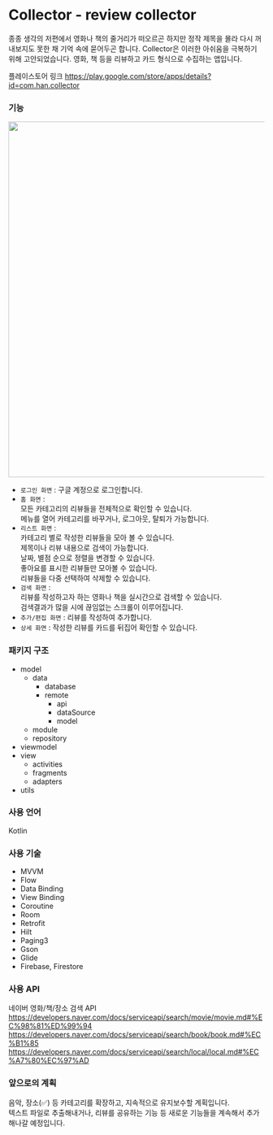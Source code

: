 # Collector - review collector

종종 생각의 저편에서 영화나 책의 줄거리가 떠오르곤 하지만 정작 제목을 몰라 다시 꺼내보지도 못한 채 기억 속에 묻어두곤 합니다. Collector은 이러한 아쉬움을 극복하기 위해 고안되었습니다. 영화, 책 등을 리뷰하고 카드 형식으로 수집하는 앱입니다.

플레이스토어 링크 https://play.google.com/store/apps/details?id=com.han.collector

### 기능
<img src="https://user-images.githubusercontent.com/81304917/180639588-0c882de1-3a45-440e-b739-d91a31c58c17.png" width="700">

- `로그인 화면` : 구글 계정으로 로그인합니다.  
- `홈 화면` :   
모든 카테고리의 리뷰들을 전체적으로 확인할 수 있습니다.  
메뉴를 열어 카테고리를 바꾸거나, 로그아웃, 탈퇴가 가능합니다.  
- `리스트 화면` :   
카테고리 별로 작성한 리뷰들을 모아 볼 수 있습니다.  
제목이나 리뷰 내용으로 검색이 가능합니다.  
날짜, 별점 순으로 정렬을 변경할 수 있습니다.  
좋아요를 표시한 리뷰들만 모아볼 수 있습니다.  
리뷰들을 다중 선택하여 삭제할 수 있습니다.
- `검색 화면` :   
리뷰를 작성하고자 하는 영화나 책을 실시간으로 검색할 수 있습니다.  
검색결과가 많을 시에 끊임없는 스크롤이 이루어집니다.
- `추가/편집 화면` : 리뷰를 작성하여 추가합니다.
- `상세 화면` : 작성한 리뷰를 카드를 뒤집어 확인할 수 있습니다. 

    

### 패키지 구조
- model
  - data
    - database
    - remote
        - api
        - dataSource
        - model
  - module
  - repository
- viewmodel
- view
  - activities
  - fragments
  - adapters
- utils

### 사용 언어
Kotlin

### 사용 기술
- MVVM
- Flow
- Data Binding
- View Binding
- Coroutine
- Room
- Retrofit
- Hilt
- Paging3
- Gson
- Glide
- Firebase, Firestore

### 사용 API
네이버 영화/책/장소 검색 API  
https://developers.naver.com/docs/serviceapi/search/movie/movie.md#%EC%98%81%ED%99%94  
https://developers.naver.com/docs/serviceapi/search/book/book.md#%EC%B1%85  
https://developers.naver.com/docs/serviceapi/search/local/local.md#%EC%A7%80%EC%97%AD



### 앞으로의 계획  
음악, 장소(✅) 등 카테고리를 확장하고, 지속적으로 유지보수할 계획입니다.  
텍스트 파일로 추출해내거나, 리뷰를 공유하는 기능 등 새로운 기능들을 계속해서 추가해나갈 예정입니다.
